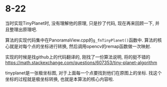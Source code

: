 # 8-22

当时实现TinyPlanet时, 没有理解他的原理, 只是抄了代码, 现在再来回顾一下, 并且整理出原理吧.

算法的实现代码集中在PanoramaView.cpp的`g_fnTinyPlanet()`函数中.
算法的核心就是对每个点的坐标进行转换, 然后调用opencv的remap函数做一次映射.

实现的时候是找github上的代码翻译的, 刚找了一份算法说明, 将的挺不错的
	https://math.stackexchange.com/questions/607353/tiny-planet-algorithm

tinyplanet是一张极坐标图, 对于上面每一个点要找到他们在原图上的坐标.
找这个坐标的过程就是极坐标转换, 也就是本算法的核心内容啦.


